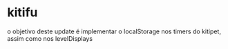 # kitifu
o objetivo deste update é implementar o localStorage nos timers do kitipet, assim como nos levelDisplays
